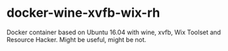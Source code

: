 # docker-wine-xvfb-wix-rh
Docker container based on Ubuntu 16.04 with wine, xvfb, Wix Toolset and Resource Hacker. Might be useful, might be not.
